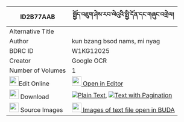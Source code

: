 |ID2B77AAB|སྤྱོད་འཇུག་ཤེས་རབ་ལེའུའི་སྤྱི་དོན་དང་གཞུང་འགྲེལ། 
| --- | --- 
|Alternative Title |
|Author| kun bzang bsod nams, mi nyag
|BDRC ID | W1KG12025
|Creator | Google OCR
|Number of Volumes| 1
|<img width="25" src="https://img.icons8.com/color/25/000000/edit-property.png">Edit Online| [<img width="25" src="https://avatars.githubusercontent.com/u/45091458?s=200&v=4"> Open in Editor](http://editor.openpecha.org/ID2B77AAB)
|<img width="25" src="https://img.icons8.com/fluent/48/000000/download-2.png"/>  Download | [![](https://img.icons8.com/color/20/000000/txt.png)Plain Text](https://github.com/Openpecha/ID2B77AAB/releases/download/v1/chonjuk_sherab_le'u__plain_ID2B77AAB.zip), [![](https://img.icons8.com/color/20/000000/txt.png)Text with Pagination](https://github.com/Openpecha/ID2B77AAB/releases/download/v1/chonjuk_sherab_le'u__pages_ID2B77AAB.zip)
|<img width="25" src="https://img.icons8.com/plasticine/100/000000/pictures-folder.png"/>  Source Images | [<img width="25" src="https://library.bdrc.io/icons/BUDA-small.svg"> Images of text file open in BUDA](https://library.bdrc.io/show/bdr:W1KG12025)